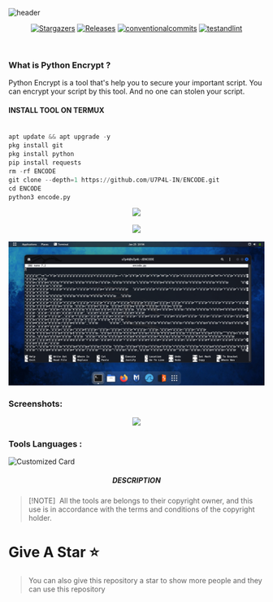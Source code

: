 ![header](https://capsule-render.vercel.app/api?type=waving&color=auto&height=300&section=header&text=PYTHON%20ENCODE&fontSize=90&animation=fadeIn&fontAlignY=38&desc=PYTHON%20TOOLS%20AND%20SCRIPT%20ENCRYPTION%20TOOLS%20BY%20U7P4L!&descAlignY=51&descAlign=62)

</p>
   <p align="center">
      <a href="https://github.com/U7P4L-IN/ENCODE/stargazers">
      <img alt="Stargazers" src="https://img.shields.io/github/stars/U7P4L-IN/ENCODE?style=for-the-badge&logo=github&color=f4dbd6&logoColor=D9E0EE&labelColor=302D41"></a>
      <a href="https://github.com/U7P4L-IN/ENCODE/releases/latest">
      <img alt="Releases" src="https://img.shields.io/github/release/U7P4L-IN/ENCODE?style=for-the-badge&logo=semantic-release&color=f5bde6&logoColor=D9E0EE&labelColor=302D41"/></a>
      <a href="https://www.conventionalcommits.org/en/v1.0.0/">
      <img alt="conventionalcommits" src="https://img.shields.io/badge/Conventional%20Commits-1.0.0-%23FE5196?style=for-the-badge&logo=conventionalcommits&color=ee99a0&logoColor=D9E0EE&labelColor=302D41"></a>
      <a href="https://github.com/U7P4L-IN/ENCODE/actions/workflows/github-action.yml">
      <img alt="testandlint" src="https://img.shields.io/github/actions/workflow/status/vn7n24fzkq/github-profile-summary-cards/test-and-lint.yml?branch=main&label=Test%20and%20Lint&style=for-the-badge&color=a6da95"></a>
   </p>
   
</br>
<p align="center">

### What is Python Encrypt ?

Python Encrypt is a tool that's help you to secure your important script. You can encrypt your script by this tool. And no one can stolen your script.

</p>
  
#### INSTALL TOOL ON TERMUX
```python

apt update && apt upgrade -y
pkg install git
pkg install python
pip install requests
rm -rf ENCODE
git clone --depth=1 https://github.com/U7P4L-IN/ENCODE.git
cd ENCODE
python3 encode.py
```
<p align="center"><img src="https://github.com/U7P4L-IN/ENCODE/blob/main/image/carbon%20(4).png">

<p align="center"><img src="https://github.com/U7P4L-IN/ENCODE/blob/main/image/Screenshot%20from%202024-01-28%2016-47-18.png">
<p align="center"><img src="/image/Screenshot from 2024-01-25 10-56-22.png">  
    
### Screenshots:
<p align="center"><img src="https://github.com/U7P4L-IN/ENCODE/blob/main/image/GridArt_20240115_180400447.jpg">

 ### Tools Languages :

![Customized Card](https://github-readme-stats.vercel.app/api/pin?username=U7P4L-IN&repo=ENCODE&title_color=fff&icon_color=f9f9f9&text_color=9f9f9f&bg_color=151515)

<h5 align="center"><b>DESCRIPTION</b></h5>

> [!NOTE]  
> All the tools are belongs to their copyright owner, and this use is in accordance with the terms and conditions of the copyright holder.

# Give A Star ⭐

> You can also give this repository a star to show more people and they can use this repository

